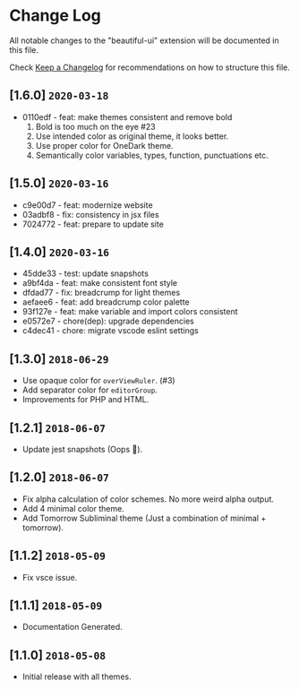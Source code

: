 # Change Log

All notable changes to the "beautiful-ui" extension will be documented in this file.

Check [Keep a Changelog](http://keepachangelog.com/) for recommendations on how to structure this file.

## [1.6.0] `2020-03-18`

- 0110edf - feat: make themes consistent and remove bold
  1. Bold is too much on the eye #23
  2. Use intended color as original theme, it looks better.
  3. Use proper color for OneDark theme.
  4. Semantically color variables, types, function, punctuations etc.

## [1.5.0] `2020-03-16`

- c9e00d7 - feat: modernize website
- 03adbf8 - fix: consistency in jsx files
- 7024772 - feat: prepare to update site

## [1.4.0] `2020-03-16`

- 45dde33 - test: update snapshots
- a9bf4da - feat: make consistent font style
- dfdad77 - fix: breadcrump for light themes
- aefaee6 - feat: add breadcrump color palette
- 93f127e - feat: make variable and import colors consistent
- e0572e7 - chore(dep): upgrade dependencies
- c4dec41 - chore: migrate vscode eslint settings

## [1.3.0] `2018-06-29`

- Use opaque color for `overViewRuler`. (#3)
- Add separator color for `editorGroup`.
- Improvements for PHP and HTML.

## [1.2.1] `2018-06-07`

- Update jest snapshots (Oops 🤦‍).

## [1.2.0] `2018-06-07`

- Fix alpha calculation of color schemes. No more weird alpha output.
- Add 4 minimal color theme.
- Add Tomorrow Subliminal theme (Just a combination of minimal + tomorrow).

## [1.1.2] `2018-05-09`

- Fix vsce issue.

## [1.1.1] `2018-05-09`

- Documentation Generated.

## [1.1.0] `2018-05-08`

- Initial release with all themes.
